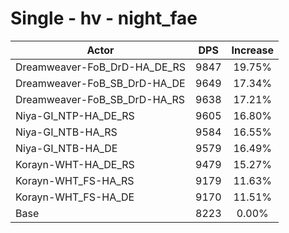 # Single - hv - night_fae
| Actor | DPS | Increase |
|---|:---:|:---:|
|Dreamweaver-FoB_DrD-HA_DE_RS|9847|19.75%|
|Dreamweaver-FoB_SB_DrD-HA_DE|9649|17.34%|
|Dreamweaver-FoB_SB_DrD-HA_RS|9638|17.21%|
|Niya-GI_NTP-HA_DE_RS|9605|16.80%|
|Niya-GI_NTB-HA_RS|9584|16.55%|
|Niya-GI_NTB-HA_DE|9579|16.49%|
|Korayn-WHT-HA_DE_RS|9479|15.27%|
|Korayn-WHT_FS-HA_RS|9179|11.63%|
|Korayn-WHT_FS-HA_DE|9170|11.51%|
|Base|8223|0.00%|
